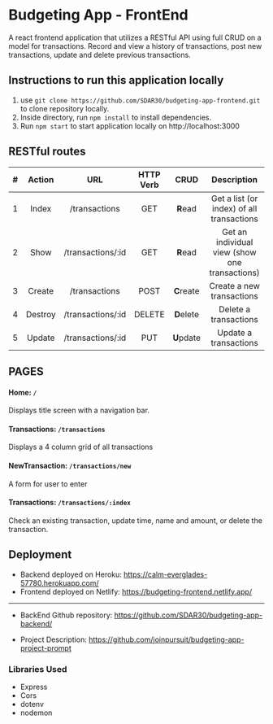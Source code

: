 # Budgeting App - FrontEnd

A react frontend application that utilizes a RESTful API using full CRUD on a model for transactions. Record and view a history of transactions, post new transactions, update and delete previous transactions.


## Instructions to run this application locally

1) use ```git clone https://github.com/SDAR30/budgeting-app-frontend.git``` to clone repository locally.
2) Inside directory, run ```npm install``` to install dependencies. 
3) Run ```npm start```  to start application locally on http://localhost:3000

## RESTful routes

|  #  | Action  |        URL        | HTTP Verb |    CRUD    |                  Description                   |
| :-: | :-----: | :---------------: | :-------: | :--------: | :--------------------------------------------: |
|  1  |  Index  |   /transactions   |    GET    |  **R**ead  |   Get a list (or index) of all transactions    |
|  2  |  Show   | /transactions/:id |    GET    |  **R**ead  | Get an individual view (show one transactions) |
|  3  | Create  |   /transactions   |   POST    | **C**reate |           Create a new transactions            |
|  4  | Destroy | /transactions/:id |  DELETE   | **D**elete |             Delete a transactions              |
|  5  | Update  | /transactions/:id |    PUT    | **U**pdate |             Update a transactions              |

## PAGES

#### Home: ```/```

Displays title screen with a navigation bar.

#### Transactions: ```/transactions```

Displays a 4 column grid of all transactions

#### NewTransaction: ```/transactions/new```

A form for user to enter

#### Transactions: ```/transactions/:index```

Check an existing transaction, update time, name and amount, or delete the transaction.




## Deployment

- Backend deployed on Heroku: https://calm-everglades-57780.herokuapp.com/
- Frontend deployed on Netlify: https://budgeting-frontend.netlify.app/

---

- BackEnd Github repository: https://github.com/SDAR30/budgeting-app-backend/

- Project Description: https://github.com/joinpursuit/budgeting-app-project-prompt

### Libraries Used

- Express
- Cors
- dotenv
- nodemon

